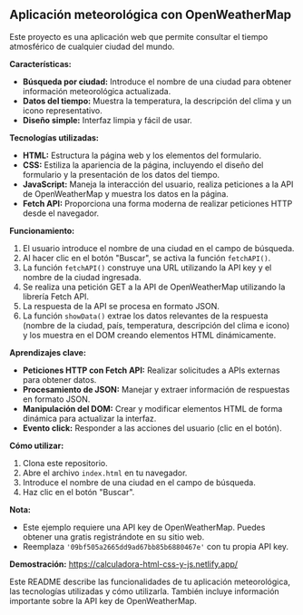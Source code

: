 ## Aplicación meteorológica con OpenWeatherMap

Este proyecto es una aplicación web que permite consultar el tiempo atmosférico de cualquier ciudad del mundo. 

**Características:**

* **Búsqueda por ciudad:** Introduce el nombre de una ciudad para obtener información meteorológica actualizada.
* **Datos del tiempo:** Muestra la temperatura, la descripción del clima y un icono representativo.
* **Diseño simple:** Interfaz limpia y fácil de usar.

**Tecnologías utilizadas:**

* **HTML:** Estructura la página web y los elementos del formulario.
* **CSS:** Estiliza la apariencia de la página, incluyendo el diseño del formulario y la presentación de los datos del tiempo.
* **JavaScript:** Maneja la interacción del usuario, realiza peticiones a la API de OpenWeatherMap y muestra los datos en la página.
* **Fetch API:** Proporciona una forma moderna de realizar peticiones HTTP desde el navegador.

**Funcionamiento:**

1. El usuario introduce el nombre de una ciudad en el campo de búsqueda.
2. Al hacer clic en el botón "Buscar", se activa la función `fetchAPI()`.
3. La función `fetchAPI()` construye una URL utilizando la API key y el nombre de la ciudad ingresada.
4. Se realiza una petición GET a la API de OpenWeatherMap utilizando la librería Fetch API.
5. La respuesta de la API se procesa en formato JSON.
6. La función `showData()` extrae los datos relevantes de la respuesta (nombre de la ciudad, país, temperatura, descripción del clima e icono) y los muestra en el DOM creando elementos HTML dinámicamente.

**Aprendizajes clave:**

* **Peticiones HTTP con Fetch API:** Realizar solicitudes a APIs externas para obtener datos.
* **Procesamiento de JSON:** Manejar y extraer información de respuestas en formato JSON.
* **Manipulación del DOM:** Crear y modificar elementos HTML de forma dinámica para actualizar la interfaz.
* **Evento click:** Responder a las acciones del usuario (clic en el botón).

**Cómo utilizar:**

1. Clona este repositorio.
2. Abre el archivo `index.html` en tu navegador.
3. Introduce el nombre de una ciudad en el campo de búsqueda.
4. Haz clic en el botón "Buscar".

**Nota:**

* Este ejemplo requiere una API key de OpenWeatherMap. Puedes obtener una gratis registrándote en su sitio web.
* Reemplaza `'09bf505a2665dd9ad67bb85b6880467e'` con tu propia API key.

**Demostración:**
https://calculadora-html-css-y-js.netlify.app/

Este README describe las funcionalidades de tu aplicación meteorológica, las tecnologías utilizadas y cómo utilizarla. También incluye información importante sobre la API key de OpenWeatherMap.
